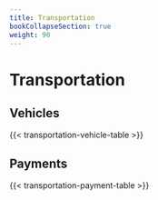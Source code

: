 ```yaml
---
title: Transportation
bookCollapseSection: true
weight: 90
---
```


# Transportation

## Vehicles

{{< transportation-vehicle-table >}}

## Payments

{{< transportation-payment-table >}}
